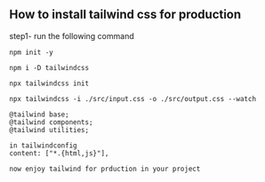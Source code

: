 ## How to install tailwind css for production

step1- run the following command

``` npm init -y  ```

```npm i -D tailwindcss ```

```npx tailwindcss init ```

```npx tailwindcss -i ./src/input.css -o ./src/output.css --watch```

```
@tailwind base;
@tailwind components;
@tailwind utilities;
```

```
in tailwindconfig
content: ["*.{html,js}"],
```

```now enjoy tailwind for prduction in your project```